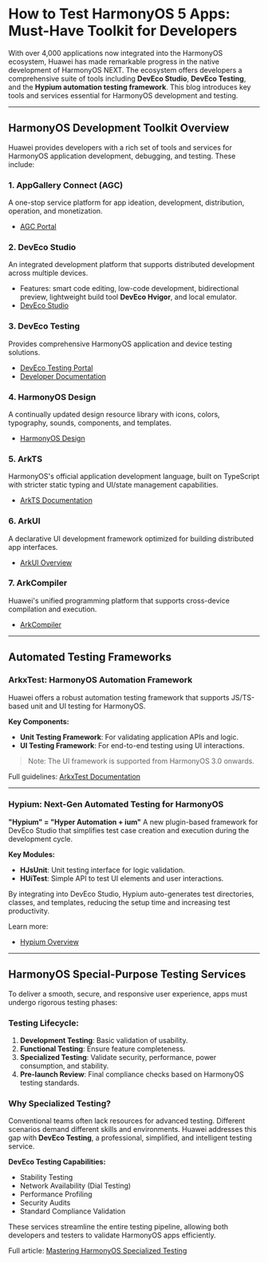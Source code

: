 # How to Test HarmonyOS  5 Apps: Must-Have Toolkit for Developers

With over 4,000 applications now integrated into the HarmonyOS ecosystem, Huawei has made remarkable progress in the native development of HarmonyOS NEXT. The ecosystem offers developers a comprehensive suite of tools including **DevEco Studio**, **DevEco Testing**, and the **Hypium automation testing framework**. This blog introduces key tools and services essential for HarmonyOS development and testing.

------

## HarmonyOS Development Toolkit Overview

Huawei provides developers with a rich set of tools and services for HarmonyOS application development, debugging, and testing. These include:

### 1. AppGallery Connect (AGC)

A one-stop service platform for app ideation, development, distribution, operation, and monetization.

- [AGC Portal](https://developer.huawei.com/consumer/cn/service/josp/agc/index.html#/)

### 2. DevEco Studio

An integrated development platform that supports distributed development across multiple devices.

- Features: smart code editing, low-code development, bidirectional preview, lightweight build tool **DevEco Hvigor**, and local emulator.
- [DevEco Studio](https://developer.huawei.com/consumer/cn/deveco-studio/)

### 3. DevEco Testing

Provides comprehensive HarmonyOS application and device testing solutions.

- [DevEco Testing Portal](https://devecotesting.huawei.com/userPortal/)
- [Developer Documentation](https://developer.huawei.com/consumer/cn/next/deveco-testing/)

### 4. HarmonyOS Design

A continually updated design resource library with icons, colors, typography, sounds, components, and templates.

- [HarmonyOS Design](https://developer.huawei.com/consumer/cn/design/)

### 5. ArkTS

HarmonyOS's official application development language, built on TypeScript with stricter static typing and UI/state management capabilities.

- [ArkTS Documentation](https://developer.huawei.com/consumer/cn/arkts/)

### 6. ArkUI

A declarative UI development framework optimized for building distributed app interfaces.

- [ArkUI Overview](https://developer.huawei.com/consumer/cn/arkui/)

### 7. ArkCompiler

Huawei's unified programming platform that supports cross-device compilation and execution.

- [ArkCompiler](https://developer.huawei.com/consumer/cn/arkcompiler/)

------

## Automated Testing Frameworks

### ArkxTest: HarmonyOS Automation Framework

Huawei offers a robust automation testing framework that supports JS/TS-based unit and UI testing for HarmonyOS.

**Key Components:**

- **Unit Testing Framework**: For validating application APIs and logic.
- **UI Testing Framework**: For end-to-end testing using UI interactions.

> Note: The UI framework is supported from HarmonyOS 3.0 onwards.

Full guidelines: [ArkxTest Documentation](https://developer.harmonyos.com/cn/docs/documentation/doc-guides-V3/arkxtest-guidelines-0000001478061625-V3)

------

### Hypium: Next-Gen Automated Testing for HarmonyOS

**"Hypium" = "Hyper Automation + ium"**
 A new plugin-based framework for DevEco Studio that simplifies test case creation and execution during the development cycle.

**Key Modules:**

- **HJsUnit**: Unit testing interface for logic validation.
- **HUiTest**: Simple API to test UI elements and user interactions.

By integrating into DevEco Studio, Hypium auto-generates test directories, classes, and templates, reducing the setup time and increasing test productivity.

Learn more:

- [Hypium Overview](https://developer.huawei.com/consumer/cn/next/deveco-testing/)

------

## HarmonyOS Special-Purpose Testing Services

To deliver a smooth, secure, and responsive user experience, apps must undergo rigorous testing phases:

### Testing Lifecycle:

1. **Development Testing**: Basic validation of usability.
2. **Functional Testing**: Ensure feature completeness.
3. **Specialized Testing**: Validate security, performance, power consumption, and stability.
4. **Pre-launch Review**: Final compliance checks based on HarmonyOS testing standards.

### Why Specialized Testing?

Conventional teams often lack resources for advanced testing. Different scenarios demand different skills and environments. Huawei addresses this gap with **DevEco Testing**, a professional, simplified, and intelligent testing service.

**DevEco Testing Capabilities:**

- Stability Testing
- Network Availability (Dial Testing)
- Performance Profiling
- Security Audits
- Standard Compliance Validation

These services streamline the entire testing pipeline, allowing both developers and testers to validate HarmonyOS apps efficiently.

Full article: [Mastering HarmonyOS Specialized Testing](https://developer.huawei.com/consumer/cn/next/deveco-testing/)

